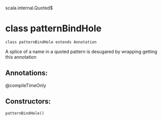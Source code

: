 scala.internal.Quoted$
# class patternBindHole

<pre><code class="language-scala" >class patternBindHole extends Annotation</pre></code>
A splice of a name in a quoted pattern is desugared by wrapping getting this annotation

## Annotations:
@compileTimeOnly 
## Constructors:
<pre><code class="language-scala" >patternBindHole()</pre></code>

